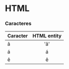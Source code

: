 # HTML

### Caracteres
| Caracter      | HTML entity   |
| ------------- |:-------------:|
| ã             | '&atilde;'      |
| á             | &aacute;      |
| ê             | &ecirc;       |
